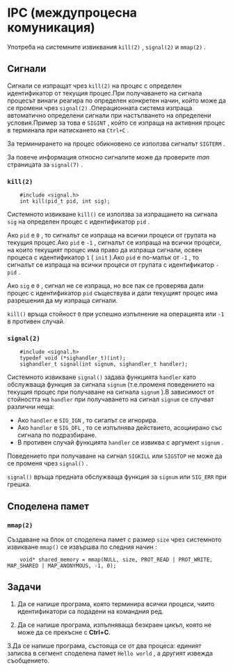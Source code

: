 # IPC (междупроцесна комуникация)

Употреба на системните извиквания `kill(2)` , `signal(2)` и `mmap(2)` .

## Сигнали

Сигнали се изпращат чрез `kill(2)` на процес с определен идентификатор от текущия процес.При получаването на сигнала процесът винаги реагира по определен конкретен начин, който може да се промени чрез `signal(2)` .Операционната система изпраща автоматично определени сигнали при настъпването на определени условия.Пример за това е `SIGINT` , който се изпраща на активния процес в терминала при натискането на `Ctrl+C` .

За терминирането на процес обикновено се използва сигналът `SIGTERM` .

За повече информация относно сигналите може да проверите *man* страницата за `signal(7)` .

### `kill(2)` 

        #include <signal.h>
        int kill(pid_t pid, int sig);

Системното извикване `kill()` се използва за изпращането на сигнала `sig` на определен процес с идентификатор `pid` .

Ако `pid` е `0` , то сигналът се изпраща на всички процеси от групата на текущия процес.Ако `pid` е `-1` , сигналът се изпраща на всички процеси, на които текущият процес има право да изпраща сигнали, освен процеса с идентификатор `1` ( `init` ).Ако `pid` е по-малък от `-1` , то сигналът се изпраща на всички процеси от групата с идентификатор `-pid` .

Ако `sig` е `0` , сигнал не се изпраща, но все пак се проверява дали процес с идентификатор `pid` съществува и дали текущият процес има разрешения да му изпраща сигнали.

`kill()` връща стойност `0` при успешно изпълнение на операцията или `-1` в противен случай.

### `signal(2)` 

        #include <signal.h>
        typedef void (*sighandler_t)(int);
        sighandler_t signal(int signum, sighandler_t handler);

Системното извикване `signal()` задава функцията `handler` като обслужваща функция за сигнала `signum` (т.е.променя поведението на текущия процес при получаване на сигнала `signum` ).В зависимост от стойността на `handler` при получаването на сигнал `signum` се случват различни неща:

* Ако `handler` е `SIG_IGN` , то сигалът се игнорира.
* Ако `handler` е `SIG_DFL` , то се изпълнява действието, асоциирано със сигнала по подразбиране.
* В противен случай функцията `handler` се извиква с аргумент `signum` .

Поведението при получаване на сигнал `SIGKILL` или `SIGSTOP` не може да се променя чрез `signal()` .

`signal()` връща предната обслужваща функция за `signum` или `SIG_ERR` при грешка.

## Споделена памет

### `mmap(2)` 

Създаване на блок от споделена памет с размер `size` чрез системното извикване `mmap()` се извършва по следния начин :

        void* shared_memory = mmap(NULL, size, PROT_READ | PROT_WRITE, MAP_SHARED | MAP_ANONYMOUS, -1, 0);

## Задачи

1. Да се напише програма, която терминира всички процеси, чиито идентификатори са подадени на командния ред.

2. Да се напише програма, изпълняваща безкраен цикъл, която не може да се прекъсне с **Ctrl+C**.

3.Да се напише програма, състояща се от два процеса: единият записва в сегмент споделена памет `Hello world` , а другият извежда съобщението.

